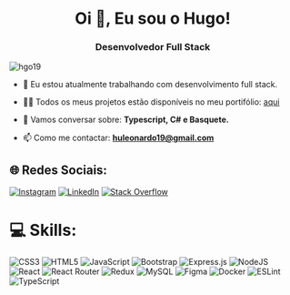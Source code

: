 <h1 align="center">Oi 👋, Eu sou o Hugo!</h1>
<h3 align="center">Desenvolvedor Full Stack</h3>

<p align="left"> <img src="https://komarev.com/ghpvc/?username=hgo19&label=Profile%20views&color=0e75b6&style=flat" alt="hgo19" /> </p>

- 🌱 Eu estou atualmente trabalhando com desenvolvimento full stack.

- 👨‍💻 Todos os meus projetos estão disponíveis no meu portifólio: [aqui](https://hgo19.github.io/)

- 💬 Vamos conversar sobre: **Typescript, C# e Basquete.**

- 📫 Como me contactar: **huleonardo19@gmail.com**

## 🌐 Redes Sociais:
[![Instagram](https://img.shields.io/badge/Instagram-%23E4405F.svg?logo=Instagram&logoColor=white)](https://www.instagram.com/hugo.leop/) [![LinkedIn](https://img.shields.io/badge/LinkedIn-%230077B5.svg?logo=linkedin&logoColor=white)](https://www.linkedin.com/in/hugo-leop/) [![Stack Overflow](https://img.shields.io/badge/-Stackoverflow-FE7A16?logo=stack-overflow&logoColor=white)](https://stackoverflow.com/users/20325912/hugo-leonardo) 

# 💻 Skills:
![CSS3](https://img.shields.io/badge/css3-%231572B6.svg?style=for-the-badge&logo=css3&logoColor=white) ![HTML5](https://img.shields.io/badge/html5-%23E34F26.svg?style=for-the-badge&logo=html5&logoColor=white) ![JavaScript](https://img.shields.io/badge/javascript-%23323330.svg?style=for-the-badge&logo=javascript&logoColor=%23F7DF1E) ![Bootstrap](https://img.shields.io/badge/bootstrap-%23563D7C.svg?style=for-the-badge&logo=bootstrap&logoColor=white) ![Express.js](https://img.shields.io/badge/express.js-%23404d59.svg?style=for-the-badge&logo=express&logoColor=%2361DAFB) ![NodeJS](https://img.shields.io/badge/node.js-6DA55F?style=for-the-badge&logo=node.js&logoColor=white) ![React](https://img.shields.io/badge/react-%2320232a.svg?style=for-the-badge&logo=react&logoColor=%2361DAFB) ![React Router](https://img.shields.io/badge/React_Router-CA4245?style=for-the-badge&logo=react-router&logoColor=white) ![Redux](https://img.shields.io/badge/redux-%23593d88.svg?style=for-the-badge&logo=redux&logoColor=white) ![MySQL](https://img.shields.io/badge/mysql-%2300f.svg?style=for-the-badge&logo=mysql&logoColor=white)	![Figma](https://img.shields.io/badge/figma-%23F24E1E.svg?style=for-the-badge&logo=figma&logoColor=white) ![Docker](https://img.shields.io/badge/docker-%230db7ed.svg?style=for-the-badge&logo=docker&logoColor=white) ![ESLint](https://img.shields.io/badge/ESLint-4B3263?style=for-the-badge&logo=eslint&logoColor=white) ![TypeScript](https://img.shields.io/badge/typescript-%23007ACC.svg?style=for-the-badge&logo=typescript&logoColor=white)

